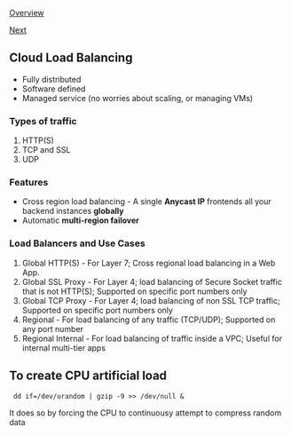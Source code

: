 [Overview](https://github.com/paulowe/gcp/blob/main/readme.md)

[Next](https://github.com/paulowe/gcp/blob/main/pricing.md)
## Cloud Load Balancing
- Fully distributed
- Software defined 
- Managed service (no worries about scaling, or managing VMs)

### Types of traffic
1. HTTP(S)
2. TCP and SSL
3. UDP

### Features
- Cross region load balancing - A single **Anycast IP** frontends all your backend instances **globally**
- Automatic **multi-region failover**

### Load Balancers and Use Cases

1. Global HTTP(S) - For Layer 7; Cross regional load balancing in a Web App. 
3. Global SSL Proxy - For Layer 4; load balancing of Secure Socket traffic that is not HTTP(S); Supported on specific port numbers only 
4. Global TCP Proxy - For Layer 4; load balancing of non SSL TCP traffic; Supported on specific port numbers only
5. Regional - For load balancing of any traffic (TCP/UDP); Supported on any port number
6. Regional Internal - For load balancing of traffic inside a VPC; Useful for internal multi-tier apps

## To create CPU artificial load

``` dd if=/dev/urandom | gzip -9 >> /dev/null &```

It does so by forcing the CPU to continuousy attempt to compress random data
